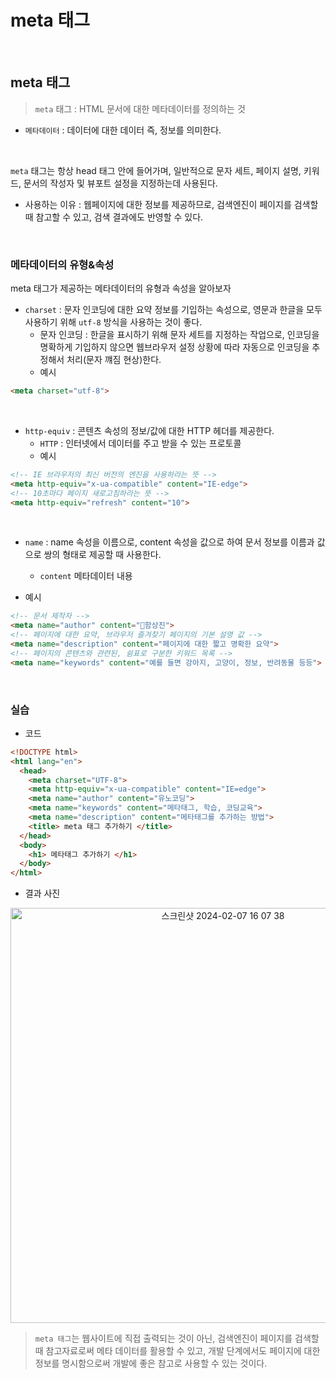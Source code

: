 # meta 태그

</br>

## meta 태그

> `meta` 태그 : HTML 문서에 대한 메타데이터를 정의하는 것
- `메타데이터` : 데이터에 대한 데이터 즉, 정보를 의미한다.

<br>

`meta` 태그는 항상 head 태그 안에 들어가며, 일반적으로 문자 세트, 페이지 설명, 키워드, 문서의 작성자 및 뷰포트 설정을 지정하는데 사용된다.
- 사용하는 이유 : 웹페이지에 대한 정보를 제공하므로, 검색엔진이 페이지를 검색할 때 참고할 수 있고, 검색 결과에도 반영할 수 있다.

<br>

### 메타데이터의 유형&속성

meta 태그가 제공하는 메타데이터의 유형과 속성을 알아보자

- `charset` : 문자 인코딩에 대한 요약 정보를 기입하는 속성으로, 영문과 한글을 모두 사용하기 위해 `utf-8` 방식을 사용하는 것이 좋다.
  - 문자 인코딩 : 한글을 표시하기 위해 문자 세트를 지정하는 작업으로, 인코딩을 명확하게 기입하지 않으면 웹브라우저 설정 상황에 따라 자동으로 인코딩을 추정해서 처리(문자 꺠짐 현상)한다.
  - 예시
```html
<meta charset="utf-8">
```

<br>

- `http-equiv` : 콘텐츠 속성의 정보/값에 대한 HTTP 헤더를 제공한다.
  - `HTTP` : 인터넷에서 데이터를 주고 받을 수 있는 프로토콜
  - 예시
```html
<!-- IE 브라우저의 최신 버전의 엔진을 사용하라는 뜻 -->
<meta http-equiv="x-ua-compatible" content="IE-edge">
<!-- 10초마다 페이지 새로고침하라는 뜻 -->
<meta http-equiv="refresh" content="10">
```

<br>

- `name` : name 속성을 이름으로, content 속성을 값으로 하여 문서 정보를 이름과 값으로 쌍의 형태로 제공할 때 사용한다.
  - `content` 메타데이터 내용

- 예시
```html
<!-- 문서 제작자 -->
<meta name="author" content="함상진">
<!-- 페이지에 대한 요약, 브라우저 즐겨찾기 페이지의 기본 설명 값 -->
<meta name="description" content="페이지에 대한 짧고 명확한 요약">
<!-- 페이지의 콘텐츠와 관련된, 쉼표로 구분한 키워드 목록 -->
<meta name="keywords" content="예를 들면 강아지, 고양이, 정보, 반려동물 등등">
```

<br>

### 실습

- 코드
```html
<!DOCTYPE html>
<html lang="en">
  <head>
    <meta charset="UTF-8">
    <meta http-equiv="x-ua-compatible" content="IE=edge">
    <meta name="author" content="유노코딩">
    <meta name="keywords" content="메타태그, 학습, 코딩교육">
    <meta name="description" content="메타태그를 추가하는 방법">
    <title> meta 태그 추가하기 </title>
  </head>
  <body>
    <h1> 메타태그 추가하기 </h1>
  </body>
</html>
```

- 결과 사진
<p align=center>
<img width="664" alt="스크린샷 2024-02-07 16 07 38" src="https://github.com/hamsangjin/TIL/assets/103736614/c00d8fae-3caf-45e4-8cf4-f6fd3a4bd976">
</p>

> `meta 태그`는 웹사이트에 직접 출력되는 것이 아닌, 검색엔진이 페이지를 검색할 때 참고자료로써 메타 데이터를 활용할 수 있고, 개발 단계에서도 페이지에 대한 정보를 명시함으로써 개발에 좋은 참고로 사용할 수 있는 것이다.
